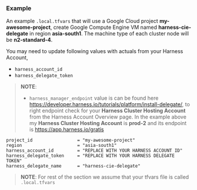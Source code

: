 ### Example
  
An example `.local.tfvars` that will use a Google Cloud project **my-awesome-project**, create Google Compute Engine VM named **harness-cie-delegate** in region **asia-south1**. The machine type of each cluster node will be **n2-standard-4**.

You may need to update following values with actuals from your Harness Account,

- `harness_account_id`
- `harness_delegate_token`

> **NOTE**:
> 
> - `harness_manager_endpoint` value is can be found here <https://developer.harness.io/tutorials/platform/install-delegate/>, to right endpoint check for your **Harness Cluster Hosting Account** from the Harness Account Overview page.
> In the example above my **Harness Cluster Hosting Account** is **prod-2** and its endpoint is <https://app.harness.io/gratis>
>

```hcl
project_id                 = "my-awesome-project"
region                     = "asia-south1"
harness_account_id         = "REPLACE WITH YOUR HARNESS ACCOUNT ID"
harness_delegate_token     = "REPLACE WITH YOUR HARNESS DELEGATE TOKEN"
harness_delegate_name      = "harness-cie-delegate"
```

> **NOTE**: For rest of the section we assume that your tfvars file is called `.local.tfvars`